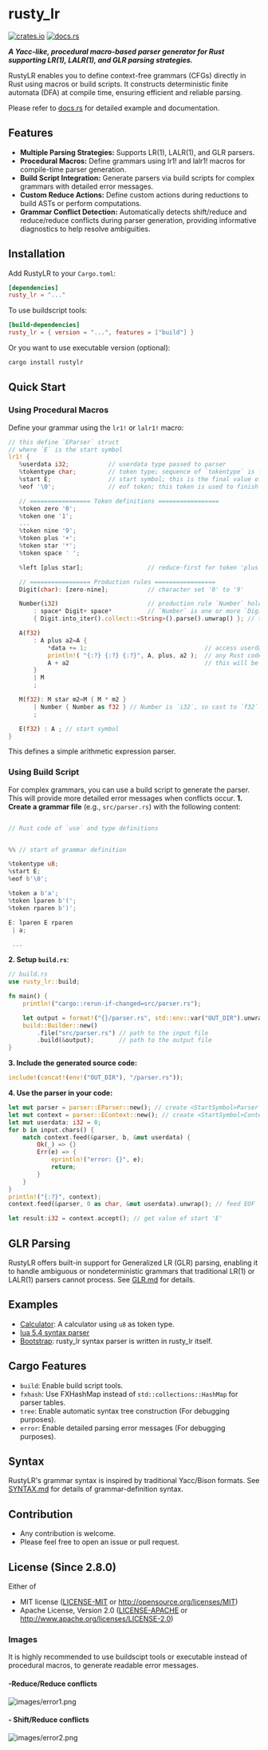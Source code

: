# rusty_lr
[![crates.io](https://img.shields.io/crates/v/rusty_lr.svg)](https://crates.io/crates/rusty_lr)
[![docs.rs](https://docs.rs/rusty_lr/badge.svg)](https://docs.rs/rusty_lr)

***A Yacc-like, procedural macro-based parser generator for Rust supporting LR(1), LALR(1), and GLR parsing strategies.***

RustyLR enables you to define context-free grammars (CFGs) directly in Rust using macros or build scripts. It constructs deterministic finite automata (DFA) at compile time, ensuring efficient and reliable parsing.​

Please refer to [docs.rs](https://docs.rs/rusty_lr) for detailed example and documentation.

## Features
 - **Multiple Parsing Strategies:** Supports LR(1), LALR(1), and GLR parsers.
 - **Procedural Macros:** Define grammars using lr1! and lalr1! macros for compile-time parser generation.
 - **Build Script Integration:** Generate parsers via build scripts for complex grammars with detailed error messages.​
 - **Custom Reduce Actions:** Define custom actions during reductions to build ASTs or perform computations.​
 - **Grammar Conflict Detection:** Automatically detects shift/reduce and reduce/reduce conflicts during parser generation, providing informative diagnostics to help resolve ambiguities.

 ## Installation
 Add RustyLR to your `Cargo.toml`:
 ```toml
 [dependencies]
 rusty_lr = "..."
 ```
 To use buildscript tools:
 ```toml
 [build-dependencies]
 rusty_lr = { version = "...", features = ["build"] }
 ```
 Or you want to use executable version (optional):
 ```sh
 cargo install rustylr
 ```

 ## Quick Start
 ### Using Procedural Macros
 Define your grammar using the `lr1!` or `lalr1!` macro:
 ```rust
// this define `EParser` struct
// where `E` is the start symbol
lr1! {
    %userdata i32;           // userdata type passed to parser
    %tokentype char;         // token type; sequence of `tokentype` is fed to parser
    %start E;                // start symbol; this is the final value of parser
    %eof '\0';               // eof token; this token is used to finish parsing

    // ================= Token definitions =================
    %token zero '0';
    %token one '1';
    ...
    %token nine '9';
    %token plus '+';
    %token star '*';
    %token space ' ';

    %left [plus star];                  // reduce-first for token 'plus', 'star'

    // ================= Production rules =================
    Digit(char): [zero-nine];           // character set '0' to '9'

    Number(i32)                         // production rule `Number` holds `i32` value
        : space* Digit+ space*          // `Number` is one or more `Digit` surrounded by zero or more spaces
        { Digit.into_iter().collect::<String>().parse().unwrap() }; // this will be the value of `Number` (i32) by this production rule

    A(f32)
        : A plus a2=A {
            *data += 1;                                 // access userdata by `data`
            println!( "{:?} {:?} {:?}", A, plus, a2 );  // any Rust code can be written here
            A + a2                                      // this will be the value of `A` (f32) by this production rule
        }
        | M
        ;

    M(f32): M star m2=M { M * m2 }
        | Number { Number as f32 } // Number is `i32`, so cast to `f32`
        ;

    E(f32) : A ; // start symbol
}
```
This defines a simple arithmetic expression parser.
### Using Build Script
For complex grammars, you can use a build script to generate the parser. This will provide more detailed error messages when conflicts occur.
**1. Create a grammar file** (e.g., `src/parser.rs`) with the following content:
```rust

// Rust code of `use` and type definitions


%% // start of grammar definition

%tokentype u8;
%start E;
%eof b'\0';

%token a b'a';
%token lparen b'(';
%token rparen b')';

E: lparen E rparen
 | a;

 ...

```

**2. Setup `build.rs`**:
```rust
// build.rs
use rusty_lr::build;

fn main() {
    println!("cargo::rerun-if-changed=src/parser.rs");

    let output = format!("{}/parser.rs", std::env::var("OUT_DIR").unwrap());
    build::Builder::new()
        .file("src/parser.rs") // path to the input file
        .build(&output);       // path to the output file
}
```

**3. Include the generated source code:**
```rust
include!(concat!(env!("OUT_DIR"), "/parser.rs"));
```

**4. Use the parser in your code:**
```rust
let mut parser = parser::EParser::new(); // create <StartSymbol>Parser class
let mut context = parser::EContext::new(); // create <StartSymbol>Context class
let mut userdata: i32 = 0;
for b in input.chars() {
    match context.feed(&parser, b, &mut userdata) {
        Ok(_) => {}
        Err(e) => {
            eprintln!("error: {}", e);
            return;
        }
    }
}
println!("{:?}", context);
context.feed(&parser, 0 as char, &mut userdata).unwrap(); // feed EOF

let result:i32 = context.accept(); // get value of start 'E'
```

## GLR Parsing
RustyLR offers built-in support for Generalized LR (GLR) parsing, enabling it to handle ambiguous or nondeterministic grammars that traditional LR(1) or LALR(1) parsers cannot process.
See [GLR.md](GLR.md) for details.

## Examples
 - [Calculator](examples/calculator_u8/src/parser.rs): A calculator using `u8` as token type.
 - [lua 5.4 syntax parser](https://github.com/ehwan/lua_rust/blob/main/parser/src/parser.rs)
 - [Bootstrap](rusty_lr_parser/src/parser/parser.rs): rusty_lr syntax parser is written in rusty_lr itself.

## Cargo Features
 - `build`: Enable build script tools.
 - `fxhash`: Use FXHashMap instead of `std::collections::HashMap` for parser tables.
 - `tree`: Enable automatic syntax tree construction (For debugging purposes).
 - `error`: Enable detailed parsing error messages (For debugging purposes).

## Syntax
RustyLR's grammar syntax is inspired by traditional Yacc/Bison formats.
See [SYNTAX.md](SYNTAX.md) for details of grammar-definition syntax.

## Contribution
 - Any contribution is welcome.
 - Please feel free to open an issue or pull request.

## License (Since 2.8.0)
Either of
 - MIT license ([LICENSE-MIT](LICENSE-MIT) or http://opensource.org/licenses/MIT)
 - Apache License, Version 2.0 ([LICENSE-APACHE](LICENSE-APACHE) or http://www.apache.org/licenses/LICENSE-2.0)

### Images
It is highly recommended to use buildscipt tools or executable instead of procedural macros, to generate readable error messages.
#### -Reduce/Reduce conflicts
![images/error1.png](images/error1.png)
#### - Shift/Reduce conflicts
![images/error2.png](images/error2.png)